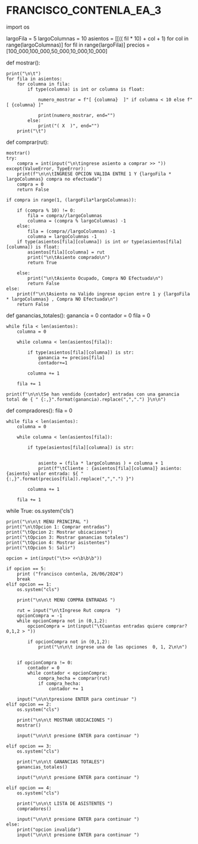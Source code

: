 # FRANCISCO_CONTENLA_EA_3
import os

largoFila = 5
largoColumnas = 10
asientos = [[(( fil * 10) + col + 1) for col in range(largoColumnas)] for fil in range(largoFila)]
precios = [100_000,100_000,50_000,10_000,10_000]

def mostrar():

    print("\n\t")
    for fila in asientos:
        for columna in fila:
            if type(columna) is int or columna is float:
               
                numero_mostrar = f"[ {columna}  ]" if columna < 10 else f"[ {columna} ]"
                
                print(numero_mostrar, end="")
            else:
                print("( X  )", end="")
        print("\t")

def comprar(rut):

    mostrar()
    try:
        compra = int(input("\n\tingrese asiento a comprar >> "))
    except(ValueError, TypeError):
        print(f"\n\n\tINGRESE OPCION VALIDA ENTRE 1 Y {largoFila * largoColumnas} compra no efectuada")
        compra = 0
        return False

    if compra in range(1, (largoFila*largoColumnas)):

        if (compra % 10) != 0:
            fila = compra//largoColumnas
            columna = (compra % largoColumnas) -1
        else:
            fila = (compra//largoColumnas) -1
            columna = largoColumnas -1
        if type(asientos[fila][columna]) is int or type(asientos[fila][columna]) is float:
            asientos[fila][columna] = rut
            print("\n\tAsiento comprado\n")
            return True
        
        else:
            print("\n\tAsiento Ocupado, Compra NO Efectuada\n")
            return False
    else:
        print(f"\n\tAsiento no Valido ingrese opcion entre 1 y {largoFila * largoColumnas} , Compra NO Efectuada\n")
        return False

def ganancias_totales():
    ganancia = 0
    contador = 0
    fila = 0
    
    while fila < len(asientos):
        columna = 0
        
        while columna < len(asientos[fila]):

            if type(asientos[fila][columna]) is str: 
                ganancia += precios[fila]
                contador+=1
            
            columna += 1

        fila += 1

    print(f"\n\n\tSe han vendido {contador} entradas con una ganancia total de { " {:,}".format(ganancia).replace(",",".") }\n\n")

def compradores():
    fila = 0
    
    while fila < len(asientos):
        columna = 0
        
        while columna < len(asientos[fila]):
            
            if type(asientos[fila][columna]) is str: 
                
                
                asiento = (fila * largoColumnas ) + columna + 1
                print(f"\tCliente : {asientos[fila][columna]} asiento: {asiento} valor entrada: ${ "{:,}".format(precios[fila]).replace(",",".") }")
            
            columna += 1

        fila += 1

while True:
    os.system('cls')

    print("\n\n\t MENU PRINCIPAL ")
    print("\n\tOpcion 1: Comprar entradas")
    print("\tOpcion 2: Mostrar ubicaciones")
    print("\tOpcion 3: Mostrar ganancias totales")
    print("\tOpcion 4: Mostrar asistentes")
    print("\tOpcion 5: Salir")
           
    opcion = int(input("\t>> <<\b\b\b"))

    if opcion == 5:
        print ("francisco contenla, 26/06/2024")
        break
    elif opcion == 1:
        os.system("cls")

        print("\n\n\t MENU COMPRA ENTRADAS ")

        rut = input("\n\tIngrese Rut compra  ")
        opcionCompra = -1
        while opcionCompra not in (0,1,2):
            opcionCompra = int(input("\tCuantas entradas quiere comprar? 0,1,2 > "))
            
            if opcionCompra not in (0,1,2):
                print("\n\n\t ingrese una de las opciones  0, 1, 2\n\n")


        if opcionCompra != 0:
            contador = 0 
            while contador < opcionCompra:
                compra_hecha = comprar(rut)
                if compra_hecha:
                    contador += 1
                
        input("\n\n\tpresione ENTER para continuar ")
    elif opcion == 2:
        os.system("cls")

        print("\n\n\t MOSTRAR UBICACIONES ")
        mostrar()
        
        input("\n\n\t presione ENTER para continuar ")

    elif opcion == 3:
        os.system("cls")

        print("\n\n\t GANANCIAS TOTALES")
        ganancias_totales()

        input("\n\n\t presione ENTER para continuar ")

    elif opcion == 4:
        os.system("cls")

        print("\n\n\t LISTA DE ASISTENTES ")
        compradores()

        input("\n\n\t presione ENTER para continuar ")
    else:
        print("opcion invalida")
        input("\n\n\t presione ENTER para continuar ")
